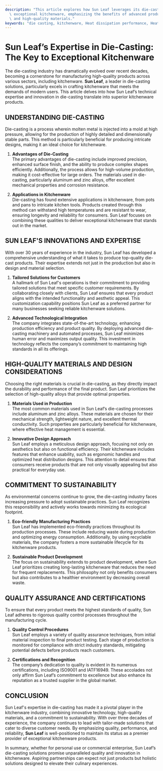 ```yaml
---
description: "This article explores how Sun Leaf leverages its die-casting expertise to create\
  \ exceptional kitchenware, emphasizing the benefits of advanced production techniques\
  \ and high-quality materials."
keywords: "die casting, kitchenware, Heat dissipation performance, Heat dissipation structure"
---
```

# Sun Leaf’s Expertise in Die-Casting: The Key to Exceptional Kitchenware

The die-casting industry has dramatically evolved over recent decades, becoming a cornerstone for manufacturing high-quality products across various sectors, including kitchenware. **Sun Leaf**, a leader in die-casting solutions, particularly excels in crafting kitchenware that meets the demands of modern users. This article delves into how Sun Leaf’s technical expertise and innovation in die-casting translate into superior kitchenware products.

## UNDERSTANDING DIE-CASTING 

Die-casting is a process wherein molten metal is injected into a mold at high pressure, allowing for the production of highly detailed and dimensionally stable parts. This method is particularly beneficial for producing intricate designs, making it an ideal choice for kitchenware. 

1. **Advantages of Die-Casting**  
   The primary advantages of die-casting include improved precision, enhanced surface finish, and the ability to produce complex shapes efficiently. Additionally, the process allows for high-volume production, making it cost-effective for large orders. The materials used in die-casting, particularly aluminum and zinc alloys, offer excellent mechanical properties and corrosion resistance.

2. **Applications in Kitchenware**  
   Die-casting has found extensive applications in kitchenware, from pots and pans to intricate kitchen tools. Products created through this method can withstand high temperatures and are resistant to wear, ensuring longevity and reliability for consumers. Sun Leaf focuses on combining these qualities to deliver exceptional kitchenware that stands out in the market.

## SUN LEAF'S INNOVATIONS AND EXPERTISE

With over 30 years of experience in the industry, Sun Leaf has developed a comprehensive understanding of what it takes to produce top-quality die-cast products. Their expertise extends not just in the production but also in design and material selection.

1. **Tailored Solutions for Customers**  
   A hallmark of Sun Leaf's operations is their commitment to providing tailored solutions that meet specific customer requirements. By collaborating closely with clients, Sun Leaf ensures that every product aligns with the intended functionality and aesthetic appeal. This customization capability positions Sun Leaf as a preferred partner for many businesses seeking reliable kitchenware solutions.

2. **Advanced Technological Integration**  
   The company integrates state-of-the-art technology, enhancing production efficiency and product quality. By deploying advanced die-casting machinery and automated processes, Sun Leaf minimizes human error and maximizes output quality. This investment in technology reflects the company’s commitment to maintaining high standards in all its offerings.

## HIGH-QUALITY MATERIALS AND DESIGN CONSIDERATIONS

Choosing the right materials is crucial in die-casting, as they directly impact the durability and performance of the final product. Sun Leaf prioritizes the selection of high-quality alloys that provide optimal properties.

1. **Materials Used in Production**  
   The most common materials used in Sun Leaf’s die-casting processes include aluminum and zinc alloys. These materials are chosen for their mechanical strength, lightweight nature, and excellent thermal conductivity. Such properties are particularly beneficial for kitchenware, where effective heat management is essential.

2. **Innovative Design Approach**  
   Sun Leaf employs a meticulous design approach, focusing not only on aesthetics but also on functional efficiency. Their kitchenware includes features that enhance usability, such as ergonomic handles and optimized heat distribution designs. This attention to detail ensures that consumers receive products that are not only visually appealing but also practical for everyday use.

## COMMITMENT TO SUSTAINABILITY

As environmental concerns continue to grow, the die-casting industry faces increasing pressure to adopt sustainable practices. Sun Leaf recognizes this responsibility and actively works towards minimizing its ecological footprint.

1. **Eco-friendly Manufacturing Practices**  
   Sun Leaf has implemented eco-friendly practices throughout its production processes. These include reducing waste during production and optimizing energy consumption. Additionally, by using recyclable materials, the company fosters a more sustainable lifecycle for its kitchenware products.

2. **Sustainable Product Development**  
   The focus on sustainability extends to product development, where Sun Leaf prioritizes creating long-lasting kitchenware that reduces the need for frequent replacements. This philosophy not only benefits consumers but also contributes to a healthier environment by decreasing overall waste.

## QUALITY ASSURANCE AND CERTIFICATIONS

To ensure that every product meets the highest standards of quality, Sun Leaf adheres to rigorous quality control processes throughout the manufacturing cycle.

1. **Quality Control Procedures**  
   Sun Leaf employs a variety of quality assurance techniques, from initial material inspection to final product testing. Each stage of production is monitored for compliance with strict industry standards, mitigating potential defects before products reach customers. 

2. **Certifications and Recognition**  
   The company’s dedication to quality is evident in its numerous certifications, including ISO9001 and IATF16949. These accolades not only affirm Sun Leaf’s commitment to excellence but also enhance its reputation as a trusted supplier in the global market.

## CONCLUSION 

Sun Leaf's expertise in die-casting has made it a pivotal player in the kitchenware industry, combining innovative technology, high-quality materials, and a commitment to sustainability. With over three decades of experience, the company continues to lead with tailor-made solutions that cater to diverse customer needs. By emphasizing quality, performance, and reliability, **Sun Leaf** is well-positioned to maintain its status as a premier provider of exceptional kitchenware products. 

In summary, whether for personal use or commercial enterprise, Sun Leaf’s die-casting solutions promise unparalleled quality and innovation in kitchenware. Aspiring partnerships can expect not just products but holistic solutions designed to elevate their culinary experiences.
